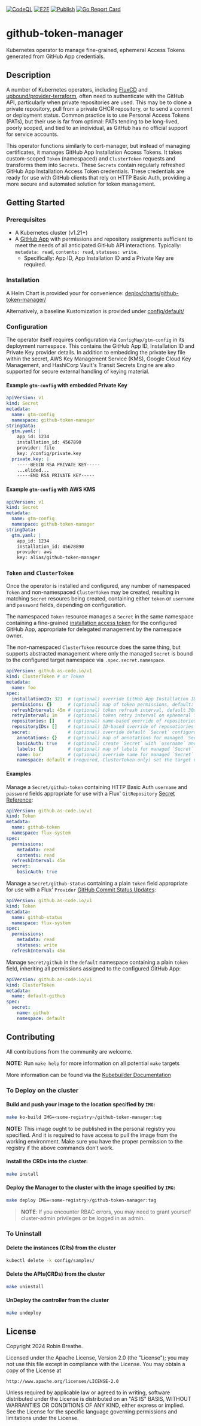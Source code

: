 [![CodeQL](https://github.com/isometry/github-token-manager/actions/workflows/codeql.yaml/badge.svg)](https://github.com/isometry/github-token-manager/actions/workflows/codeql.yaml)
[![E2E](https://github.com/isometry/github-token-manager/actions/workflows/e2e.yaml/badge.svg)](https://github.com/isometry/github-token-manager/actions/workflows/e2e.yaml)
[![Publish](https://github.com/isometry/github-token-manager/actions/workflows/publish.yaml/badge.svg)](https://github.com/isometry/github-token-manager/actions/workflows/publish.yaml)
[![Go Report Card](https://goreportcard.com/badge/github.com/isometry/github-token-manager)](https://goreportcard.com/report/github.com/isometry/github-token-manager)

# github-token-manager

Kubernetes operator to manage fine-grained, ephemeral Access Tokens generated from GitHub App credentials.

## Description

A number of Kubernetes operators, including [FluxCD](https://fluxcd.io/) and [upbound/provider-terraform](https://github.com/upbound/provider-terraform), often need to authenticate with the GitHub API, particularly when private repositories are used. This may be to clone a private repository, pull from a private GHCR repository, or to send a commit or deployment status. Common practice is to use Personal Access Tokens (PATs), but their use is far from optimal: PATs tending to be long-lived, poorly scoped, and tied to an individual, as GitHub has no official support for service accounts.

This operator functions similarly to cert-manager, but instead of managing certificates, it manages GitHub App Installation Access Tokens. It takes custom-scoped `Token` (namespaced) and `ClusterToken` requests and transforms them into `Secrets`. These `Secrets` contain regularly refreshed GitHub App Installation Access Token credentials. These credentials are ready for use with GitHub clients that rely on HTTP Basic Auth, providing a more secure and automated solution for token management.

## Getting Started

### Prerequisites

* A Kubernetes cluster (v1.21+)
* A [GitHub App](https://docs.github.com/en/apps/creating-github-apps) with permissions and repository assignments sufficient to meet the needs of all anticipated GitHub API interactions. Typically: `metadata: read`, `contents: read`, `statuses: write`.
  * Specifically: App ID, App Installation ID and a Private Key are required.

### Installation

A Helm Chart is provided your for convenience: [deploy/charts/github-token-manager/](deploy/charts/github-token-manager/)

Alternatively, a baseline Kustomization is provided under [config/default/](config/default/)

### Configuration

The operator itself requires configuration via `ConfigMap/gtm-config` in its deployment namespace. This contains the GitHub App ID, Installation ID and Private Key provider details. In addition to embedding the private key file within the secret, AWS Key Management Service (KMS), Google Cloud Key Management, and HashiCorp Vault's Transit Secrets Engine are also supported for secure external handling of keying material.

#### Example `gtm-config` with embedded Private Key

```yaml
apiVersion: v1
kind: Secret
metadata:
  name: gtm-config
  namespace: github-token-manager
stringData:
  gtm.yaml: |
    app_id: 1234
    installation_id: 4567890
    provider: file
    key: /config/private.key
  private.key: |
    -----BEGIN RSA PRIVATE KEY-----
    ...elided...
    -----END RSA PRIVATE KEY-----
```

#### Example `gtm-config` with AWS KMS

```yaml
apiVersion: v1
kind: Secret
metadata:
  name: gtm-config
  namespace: github-token-manager
stringData:
  gtm.yaml: |
    app_id: 1234
    installation_id: 45678890
    provider: aws
    key: alias/github-token-manager
```

### `Token` and `ClusterToken`

Once the operator is installed and configured, any number of namespaced `Token` and non-namespaced `ClusterToken` may be created, resulting in matching `Secret` resoures being created, containing either `token` or `username` and `password` fields, depending on configuration.

The namespaced `Token` resource manages a `Secret` in the same namespace containing a fine-grained [installation access token](https://docs.github.com/en/rest/apps/apps?apiVersion=2022-11-28#create-an-installation-access-token-for-an-app) for the configured GitHub App, appropriate for delegated management by the namespace owner.

The non-namespaced `ClusterToken` resource does the same thing, but supports abstracted management where only the managed `Secret` is bound to the configured target namespace via `.spec.secret.namespace`.

```yaml
apiVersion: github.as-code.io/v1
kind: ClusterToken # or Token
metadata:
  name: foo
spec:
  installationID: 321  # (optional) override GitHub App Installation ID configured for the operator
  permissions: {}      # (optional) map of token permissions, default: all permissions assigned to the GitHub App
  refreshInterval: 45m # (optional) token refresh interval, default 30m
  retryInterval: 1m    # (optional) token retry interval on ephemeral failure; default: 5m
  repositories: []     # (optional) name-based override of repositories accessible with managed token
  repositoryIDs: []    # (optional) ID-based override of reposotiories accessible with managed token
  secret:              # (optional) override default `Secret` configuration
    annotations: {}    # (optional) map of annotations for managed `Secret`
    basicAuth: true    # (optional) create `Secret` with `username` and `password` rather than `token`
    labels: {}         # (optional) map of labels for managed `Secret`
    name: bar          # (optional) override name for managed `Secret` (default: .metadata.name)
    namespace: default # (required, ClusterToken-only) set the target namespace for managed `Secret`
```

#### Examples

Manage a `Secret/github-token` containing HTTP Basic Auth `username` and `password` fields appropriate for use with a Flux' `GitRepository` [Secret Reference](https://fluxcd.io/flux/components/source/gitrepositories/#secret-reference):

```yaml
apiVersion: github.as-code.io/v1
kind: Token
metadata:
  name: github-token
  namespace: flux-system
spec:
  permissions:
    metadata: read
    contents: read
  refreshInterval: 45m
  secret:
    basicAuth: true
```

Manage a `Secret/github-status` containing a plain `token` field appropriate for use with a Flux' `Provider` [GitHub Commit Status Updates](https://fluxcd.io/flux/components/notification/providers/#github):

```yaml
apiVersion: github.as-code.io/v1
kind: Token
metadata:
  name: github-status
  namespace: flux-system
spec:
  permissions:
    metadata: read
    statuses: write
  refreshInterval: 45m
```

Manage `Secret/github` in the `default` namespace containing a plain `token` field, inheriting all permissions assigned to the configured GitHub App:

```yaml
apiVersion: github.as-code.io/v1
kind: ClusterToken
metadata:
  name: default-github
spec:
  secret:
    name: github
    namespace: default
```

## Contributing

All contributions from the community are welcome.

**NOTE:** Run `make help` for more information on all potential `make` targets

More information can be found via the [Kubebuilder Documentation](https://book.kubebuilder.io/introduction.html)

### To Deploy on the cluster


#### Build and push your image to the location specified by `IMG`:

```sh
make ko-build IMG=<some-registry>/github-token-manager:tag
```

**NOTE:** This image ought to be published in the personal registry you specified.
And it is required to have access to pull the image from the working environment.
Make sure you have the proper permission to the registry if the above commands don’t work.

#### Install the CRDs into the cluster:

```sh
make install
```

#### Deploy the Manager to the cluster with the image specified by `IMG`:

```sh
make deploy IMG=<some-registry>/github-token-manager:tag
```

> **NOTE**: If you encounter RBAC errors, you may need to grant yourself cluster-admin
privileges or be logged in as admin.

### To Uninstall

#### Delete the instances (CRs) from the cluster

```sh
kubectl delete -k config/samples/
```

#### Delete the APIs(CRDs) from the cluster

```sh
make uninstall
```

#### UnDeploy the controller from the cluster

```sh
make undeploy
```

## License

Copyright 2024 Robin Breathe.

Licensed under the Apache License, Version 2.0 (the "License");
you may not use this file except in compliance with the License.
You may obtain a copy of the License at

    http://www.apache.org/licenses/LICENSE-2.0

Unless required by applicable law or agreed to in writing, software
distributed under the License is distributed on an "AS IS" BASIS,
WITHOUT WARRANTIES OR CONDITIONS OF ANY KIND, either express or implied.
See the License for the specific language governing permissions and
limitations under the License.
